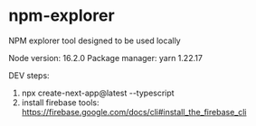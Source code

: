 # npm-explorer
NPM explorer tool designed to be used locally

Node version: 16.2.0
Package manager: yarn 1.22.17

DEV steps:
1. npx create-next-app@latest --typescript
2. install firebase tools: https://firebase.google.com/docs/cli#install_the_firebase_cli
